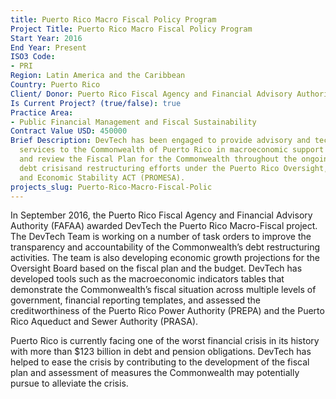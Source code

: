 ```yaml
---
title: Puerto Rico Macro Fiscal Policy Program
Project Title: Puerto Rico Macro Fiscal Policy Program
Start Year: 2016
End Year: Present
ISO3 Code:
- PRI
Region: Latin America and the Caribbean
Country: Puerto Rico
Client/ Donor: Puerto Rico Fiscal Agency and Financial Advisory Authority
Is Current Project? (true/false): true
Practice Area:
- Public Financial Management and Fiscal Sustainability
Contract Value USD: 450000
Brief Description: DevTech has been engaged to provide advisory and technical assistance
  services to the Commonwealth of Puerto Rico in macroeconomic support and update
  and review the Fiscal Plan for the Commonwealth throughout the ongoing Puerto Rican
  debt crisisand restructuring efforts under the Puerto Rico Oversight, Management,
  and Economic Stability ACT (PROMESA).
projects_slug: Puerto-Rico-Macro-Fiscal-Polic
---
```


In September 2016, the Puerto Rico Fiscal Agency and Financial Advisory Authority (FAFAA) awarded DevTech the Puerto Rico Macro-Fiscal project. The DevTech Team is working on a number of task orders to improve the transparency and accountability of the Commonwealth’s debt restructuring activities. The team is also developing economic growth projections for the Oversight Board based on the fiscal plan and the budget. DevTech has developed tools such as the macroeconomic indicators tables that demonstrate the Commonwealth’s fiscal situation across multiple levels of government, financial reporting templates, and assessed the creditworthiness of the Puerto Rico Power Authority (PREPA) and the Puerto Rico Aqueduct and Sewer Authority (PRASA).

Puerto Rico is currently facing one of the worst financial crisis in its history with more than $123 billion in debt and pension obligations. DevTech has helped to ease the crisis by contributing to the development of the fiscal plan and assessment of measures the Commonwealth may potentially pursue to alleviate the crisis. 